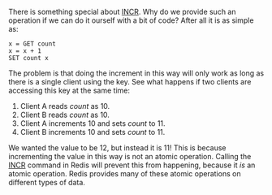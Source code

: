 There is something special about [INCR](#help).  Why do we provide such an operation if
we can do it ourself with a bit of code? After all it is as simple as:

    x = GET count
    x = x + 1
    SET count x

The problem is that doing the increment in this way will only work as long as
there is a single client using the key. See what happens if two clients are
accessing this key at the same time:

1. Client A reads *count* as 10.
2. Client B reads *count* as 10.
3. Client A increments 10 and sets *count* to 11.
4. Client B increments 10 and sets *count* to 11.

We wanted the value to be 12, but instead it is 11! This is because
incrementing the value in this way is not an atomic operation.  Calling the
[INCR](#help) command in Redis will prevent this from happening, because it *is* an
atomic operation. Redis provides many of these atomic operations on different
types of data.
